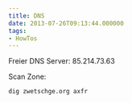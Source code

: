 ```yaml
---
title: DNS
date: 2013-07-26T09:13:44.000000
tags: 
- HowTos
---
```



Freier DNS Server: 85.214.73.63

Scan Zone:

    dig zwetschge.org axfr

